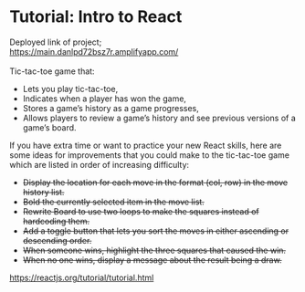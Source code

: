 # Tutorial: Intro to React

Deployed link of project; <br>
https://main.danlpd72bsz7r.amplifyapp.com/<br>
<br>
Tic-tac-toe game that:

* Lets you play tic-tac-toe,
* Indicates when a player has won the game,
* Stores a game’s history as a game progresses,
* Allows players to review a game’s history and see previous versions of a game’s board.

If you have extra time or want to practice your new React skills, here are some ideas for improvements that you could make to the tic-tac-toe game which are listed in order of increasing difficulty:

* ~~Display the location for each move in the format (col, row) in the move history list.~~
* ~~Bold the currently selected item in the move list.~~
* ~~Rewrite Board to use two loops to make the squares instead of hardcoding them.~~
* ~~Add a toggle button that lets you sort the moves in either ascending or descending order.~~
* ~~When someone wins, highlight the three squares that caused the win.~~
* ~~When no one wins, display a message about the result being a draw.~~

https://reactjs.org/tutorial/tutorial.html